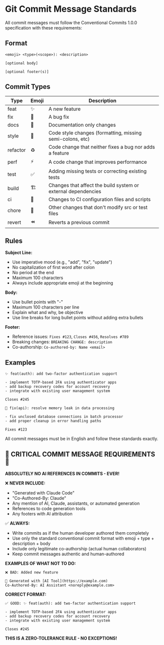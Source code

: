 # Git Commit Message Standards

All commit messages must follow the Conventional Commits 1.0.0 specification with these requirements:

## Format
```
<emoji> <type>(<scope>): <description>

[optional body]

[optional footer(s)]
```

## Commit Types

| Type     | Emoji | Description                                                    |
|----------|-------|----------------------------------------------------------------|
| feat     | ✨     | A new feature                                                  |
| fix      | 🐛     | A bug fix                                                      |
| docs     | 📝     | Documentation only changes                                     |
| style    | 💄     | Code style changes (formatting, missing semi-colons, etc)     |
| refactor | ♻️     | Code change that neither fixes a bug nor adds a feature       |
| perf     | ⚡️     | A code change that improves performance                        |
| test     | ✅     | Adding missing tests or correcting existing tests             |
| build    | 🏗️     | Changes that affect the build system or external dependencies |
| ci       | 👷     | Changes to CI configuration files and scripts                 |
| chore    | 🔧     | Other changes that don't modify src or test files             |
| revert   | ⏪️     | Reverts a previous commit                                      |

## Rules

**Subject Line:**
- Use imperative mood (e.g., "add", "fix", "update")
- No capitalization of first word after colon
- No period at the end
- Maximum 100 characters
- Always include appropriate emoji at the beginning

**Body:**
- Use bullet points with "-"
- Maximum 100 characters per line
- Explain what and why, be objective
- Use line breaks for long bullet points without adding extra bullets

**Footer:**
- Reference issues: `Fixes #123`, `Closes #456`, `Resolves #789`
- Breaking changes: `BREAKING CHANGE: description`
- Co-authorship: `Co-authored-by: Name <email>`

## Examples

```
✨ feat(auth): add two-factor authentication support

- implement TOTP-based 2FA using authenticator apps
- add backup recovery codes for account recovery
- integrate with existing user management system

Closes #245
```

```
🐛 fix(api): resolve memory leak in data processing

- fix unclosed database connections in batch processor
- add proper cleanup in error handling paths

Fixes #123
```

All commit messages must be in English and follow these standards exactly.

## 🚨 CRITICAL COMMIT MESSAGE REQUIREMENTS 🚨

**ABSOLUTELY NO AI REFERENCES IN COMMITS - EVER!**

❌ **NEVER INCLUDE:**
- "Generated with Claude Code"
- "Co-Authored-By: Claude" 
- Any mention of AI, Claude, assistants, or automated generation
- References to code generation tools
- Any footers with AI attribution

✅ **ALWAYS:**
- Write commits as if the human developer authored them completely
- Use only the standard conventional commit format with emoji + type + description + body
- Include only legitimate co-authorship (actual human collaborators)
- Keep commit messages authentic and human-authored

**EXAMPLES OF WHAT NOT TO DO:**
```
❌ BAD: Added new feature

🤖 Generated with [AI Tool](https://example.com)
Co-Authored-By: AI Assistant <noreply@example.com>
```

**CORRECT FORMAT:**
```
✅ GOOD: ✨ feat(auth): add two-factor authentication support

- implement TOTP-based 2FA using authenticator apps
- add backup recovery codes for account recovery
- integrate with existing user management system

Closes #245
```

**THIS IS A ZERO-TOLERANCE RULE - NO EXCEPTIONS!**